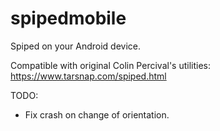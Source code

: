 spipedmobile
=======

Spiped on your Android device.

Compatible with original Colin Percival's utilities:
<https://www.tarsnap.com/spiped.html>

TODO:

* Fix crash on change of orientation.
